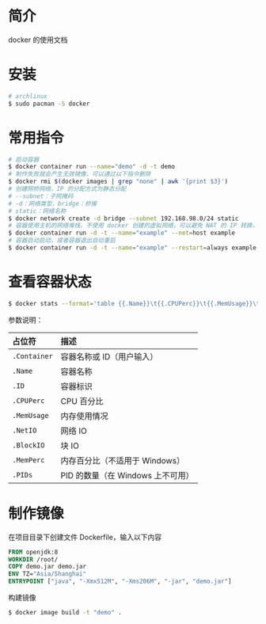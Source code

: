 # 简介

docker 的使用文档

# 安装

```bash
# archlinux
$ sudo pacman -S docker
```

# 常用指令

```bash
# 启动容器
$ docker container run --name="demo" -d -t demo
# 制作失败就会产生无效镜像，可以通过以下指令删除
$ docker rmi $(docker images | grep "none" | awk '{print $3}')
# 创建网桥网络，IP 的分配方式为静态分配
# --subnet：子网掩码
# -d：网络类型，bridge：桥接
# static：网络名称
$ docker network create -d bridge --subnet 192.168.98.0/24 static
# 容器使用主机的网络堆栈，不使用 docker 创建的虚拟网络，可以避免 NAT 的 IP 转换，不过端口的访问也不再受到 docker 的限制
$ docker container run -d -t --name="example" --net=host example
# 容器自动启动，或者容器退出自动重启
$ docker container run -d -t --name="example" --restart=always example
```

# 查看容器状态

```bash
$ docker stats --format='table {{.Name}}\t{{.CPUPerc}}\t{{.MemUsage}}\t{{.MemPerc}}\t{{.NetIO}}\t{{.BlockIO}}'
```

参数说明：

| 占位符       | 描述                              |
| :----------- | :-------------------------------- |
| `.Container` | 容器名称或 ID（用户输入）         |
| `.Name`      | 容器名称                          |
| `.ID`        | 容器标识                          |
| `.CPUPerc`   | CPU 百分比                        |
| `.MemUsage`  | 内存使用情况                      |
| `.NetIO`     | 网络 IO                           |
| `.BlockIO`   | 块 IO                             |
| `.MemPerc`   | 内存百分比（不适用于 Windows）    |
| `.PIDs`      | PID 的数量（在 Windows 上不可用） |

# 制作镜像

在项目目录下创建文件 Dockerfile，输入以下内容

```dockerfile
FROM openjdk:8
WORKDIR /root/
COPY demo.jar demo.jar
ENV TZ="Asia/Shanghai"
ENTRYPOINT ["java", "-Xmx512M", "-Xms206M", "-jar", "demo.jar"]
```

构建镜像

```bash
$ docker image build -t "demo" .
```
